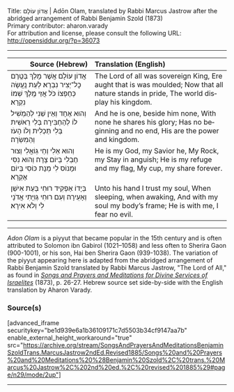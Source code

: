 <html>
<head></head>
<body>
Title: אֲדוֹן עוֹלָם | Adōn Olam, translated by Rabbi Marcus Jastrow after the abridged arrangement of Rabbi Benjamin Szold (1873)<br />
Primary contributor: aharon.varady<br />
For attribution and license, please consult the following URL: <a href="http://opensiddur.org/?p=36073">http://opensiddur.org/?p=36073</a>
<p />
<hr />

<table style="margin-left: auto;margin-right: auto;" class="draggable">
<thead><tr><th id="x" style="text-align: right;">Source (Hebrew)</th><th style="text-align: left;">Translation (English)</th></tr></thead>
<tbody>
<tr><td style="vertical-align:top;">
<div class="liturgy" lang="he">
אֲדוֹן עוֹלָם אֲשֶׁר מָלַךְ
בְּטֶֽרֶם כׇּל־יְצִיר נִבְרָא׃
לְעֵת נַֽעֲשָׂה כְּחֶפְצוֹ כֹּל
אֲזַי מֶֽלֶךְ שְׁמוֹ נִקְרָא׃
</span></div></td>
 
<td style="vertical-align:top;">
<div class="english" lang="en">
The Lord of all was sovereign King,
Ere aught that is was moulded;
Now that all nature stands in pride,
The world display his kingdom.
</div></td></tr>


<tr><td style="vertical-align:top;">
<div class="liturgy" lang="he">
וְהוּא אֶחָד וְאֵין שֵׁנִי
לְהַמְשִׁיל לוֹ לְהַחְבִּירָה׃
בְּלִי רֵאשִׁית בְּלִי תַּכְלִית 
וְלוֹ הָעֹז וְהַמִּשְׂרָה׃
</span></div></td>
 
<td style="vertical-align:top;">
<div class="english" lang="en">
And he is one, beside him none,
With none he shares his glory;
Has no beginning and no end,
His are the power and kingdom.
</div></td></tr>


<tr><td style="vertical-align:top;">
<div class="liturgy" lang="he">
וְהוּא אֵלִי וְחַי גּֽוֹאֲלִי
וְצוּר חֶבְלִי בְּיוֹם צָרָה׃
וְהוּא נִסִּי וּמָנוֹס לִי
מְנָת כּוֹסִי בְּיוֹם אֶקְרָא׃
</span></div></td>
 
<td style="vertical-align:top;">
<div class="english" lang="en">
He is my God, my Savior he,
My Rock, my Stay in anguish;
He is my refuge and my flag,
My cup, my share forever.
</div></td></tr>


<tr><td style="vertical-align:top;">
<div class="liturgy" lang="he">
בְּיָדוֹ אַפְקִיד רוּחִי
בְּעֵת אִישַׁן וְאָעִֽירָה׃
וְעִם רוּחִי גְּוִיָּתִי
אֲדֹנָי לִי וְלֹא אִירָא׃
</span></div></td>
 
<td style="vertical-align:top;">
<div class="english" lang="en">
Unto his hand I trust my soul,
When sleeping, when awaking,
And with my soul my body’s frame;
He is with me, I fear no evil.
</div></td></tr>
</tbody></table>

<hr />

<em>Adon Olam</em> is a piyyut that became popular in the 15th century and is often attributed to Solomon ibn Gabirol (1021–1058) and less often to Sherira Gaon (900-1001), or his son, Hai ben Sherira Gaon (939-1038). The variation of the piyyut appearing here is adapted from the abridged arrangement of Rabbi Benjamin Szold translated by Rabbi Marcus Jastrow, "The Lord of All," as found in <em><a href="/?p=27411">Songs and Prayers and Meditations for Divine Services of Israelites</a></em> (1873), p. 26-27. Hebrew source set side-by-side with the English translation by Aharon Varady.


<h3>Source(s)</h3>

[advanced_iframe securitykey="be1d939e6a1b36109171c7d5503b34cf9147aa7b" enable_external_height_workaround="true" src="https://archive.org/stream/SongsAndPrayersAndMeditationsBenjaminSzoldTrans.MarcusJastrow2ndEd.Revised1885/Songs%20and%20Prayers%20and%20Meditations%20%28Benjamin%20Szold%2C%20trans.%20Marcus%20Jastrow%2C%202nd%20ed.%2C%20revised%201885%29#page/n29/mode/2up"]

<hr />

&nbsp;


</body>
</html>